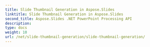 ```yaml
---
title: Slide Thumbnail Generation in Aspose.Slides
linktitle: Slide Thumbnail Generation in Aspose.Slides
second_title: Aspose.Slides .NET PowerPoint Processing API
description: 
type: docs
weight: 10
url: /net/slide-thumbnail-generation/slide-thumbnail-generation/
---
```

